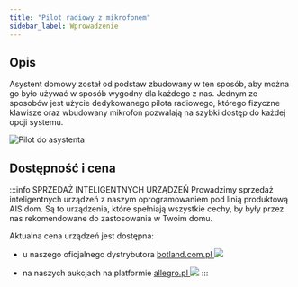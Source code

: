 ```yaml
---
title: "Pilot radiowy z mikrofonem"
sidebar_label: Wprowadzenie
---
```


## Opis

Asystent domowy został od podstaw zbudowany w ten sposób, aby można go było używać w sposób wygodny dla każdego z nas. Jednym ze sposobów jest użycie dedykowanego pilota radiowego, którego fizyczne klawisze oraz wbudowany mikrofon pozwalają na szybki dostęp do każdej opcji systemu.

![Pilot do asystenta](/img/en/remote/remote.png)

 ## Dostępność i cena

:::info SPRZEDAŻ INTELIGENTNYCH URZĄDZEŃ
Prowadzimy sprzedaż inteligentnych urządzeń z naszym oprogramowaniem pod linią produktową AIS dom.
Są to urządzenia, które spełniają wszystkie cechy, by były przez nas rekomendowane do zastosowania w Twoim domu.

Aktualna cena urządzeń jest dostępna:

- u naszego oficjalnego dystrybutora [botland.com.pl ![](/img/en/icons/botland.png)](https://botland.com.pl/pl/227_prd_ai-speaker)

- na naszych aukcjach na platformie [allegro.pl ![](/img/en/icons/allegro.png)](https://allegro.pl/uzytkownik/AI-Speaker) 
:::